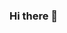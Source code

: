 ### Hi there 👋

<!--
**stives1974/stives1974** is a ✨ _special_ ✨ repository because its `README.md` (this file) appears on your GitHub profile.

Here are some ideas to get you started:

- 🔭 I’m currently working on becoming a DevOps engineer
- 🌱 I’m currently learning DevOps, Ansible, Rerraform and Red Hat
- 👯 I’m looking to collaborate on all the above
- 🤔 I’m looking for help with all the above
- 💬 Ask me about anything
- 📫 How to reach me: via Git hub
- ⚡ Fun fact: money isnt money
-->
